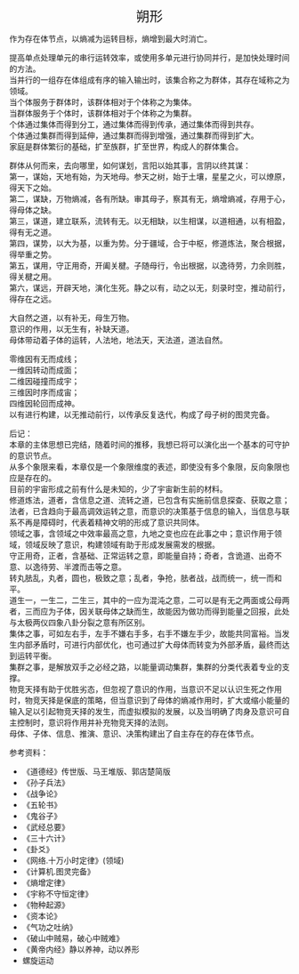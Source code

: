 <center><font size=5>朔形</font></center>

作为存在体节点，以熵减为运转目标，熵增到最大时消亡。<br/>

提高单点处理单元的串行运转效率，或使用多单元进行协同并行，是加快处理时间的方法。<br/>
当并行的一组存在体组成有序的输入输出时，该集合称之为群体，其存在域称之为领域。<br/>
当个体服务于群体时，该群体相对于个体称之为集体。<br/>
当群体服务于个体时，该群体相对于个体称之为集群。<br/>
个体通过集体而得到分工，通过集体而得到传承，通过集体而得到共存。<br/>
个体通过集群而得到延伸，通过集群而得到增强，通过集群而得到扩大。<br/>
家庭是群体繁衍的基础，扩至族群，扩至世界，构成人的群体集合。<br/>

群体从何而来，去向哪里，如何谋划，言阳以始其事，言阴以终其谋：<br/>
第一，谋始，天地有始，为天地母。参天之树，始于土壤，星星之火，可以燎原，得天下之始。<br/>
第二，谋缺，万物熵减，各有所缺。审其母子，察其有无，熵增熵减，存用于心，得母体之缺。<br/>
第三，谋道，建立联系，流转有无。以无相缺，以生相谋，以道相通，以有相盈，得有无之道。<br/>
第四，谋势，以大为基，以重为势。分于疆域，合于中枢，修道炼法，聚合根据，得举重之势。<br/>
第五，谋用，守正用奇，开阖关楗。子随母行，令出根据，以逸待劳，力余则胜，得关楗之用。<br/>
第六，谋远，开辟天地，演化生死。静之以有，动之以无，刻录时空，推动前行，得存在之远。<br/>

大自然之道，以有补无，母生万物。<br/>
意识的作用，以无生有，补缺天道。<br/>
母体带动着子体的运转，人法地，地法天，天法道，道法自然。<br/>

零维因有无而成线；<br/>
一维因转动而成面；<br/>
二维因碰撞而成宇；<br/>
三维因时序而成宙；<br/>
四维因轮回而成神。<br/>
以有进行构建，以无推动前行，以传承反复迭代，构成了母子树的图灵完备。<br/>

后记：<br/>
本章的主体思想已完结，随着时间的推移，我想已将可以演化出一个基本的可守护的意识节点。<br/>
从多个象限来看，本章仅是一个象限维度的表述，即使没有多个象限，反向象限也应是存在的。<br/>
目前的宇宙形成之前有什么是未知的，少了宇宙新生前的材料。<br/>
修道炼法，道者，含信息之道、流转之道，已包含有实施前信息探查、获取之意；法者，已含趋向于最高调效运转之意，而意识的决策基于信息的输入，当信息与联系不再是障碍时，代表着精神文明的形成了意识共同体。<br/>
领域之事，含领域之中效率最高之意，九地之变也应在此事之中；意识作用于领域，领域反映了意识，构建领域有助于形成发展需发的根据。<br/>
守正用奇，正者，含基础、正常运转之意，即能量自持；奇者，含诡道、出奇不意、以逸待劳、半渡而击等之意。<br/>
转丸胠乱，丸者，圆也，极致之意；乱者，争抢，胠者战，战而统一，统一而和平。<br/>
道生一，一生二，二生三，其中的一应为混沌之意，二可以是有无之两面或公母两者，三而应为子体，因关联母体之缺而生，故能因为做功而得到能量之回报，此处与太极两仪四象八卦分裂之意有所区别。<br/>
集体之事，可如左右手，左手不嫌右手多，右手不嫌左手少，故能共同富裕。当发生内部矛盾时，可进行内部优化，也可通过扩大母体而转变为外部矛盾，最终而达到运转平衡。<br/>
集群之事，是解放双手之必经之路，以能量调动集群，集群的分类代表着专业的支撑。<br/>
物竞天择有助于优胜劣态，但忽视了意识的作用，当意识不足以认识生死之作用时，物竞天择是保底的策略，但当意识到了母体的熵减作用时，扩大或缩小能量的输入足以引起物竞天择的发生，而虚拟模拟的发展，以及当明确了肉身及意识可自主控制时，意识将作用并补充物竞天择的法则。<br/>
母体、子体、信息、推演、意识、决策构建出了自主存在的存在体节点。<br/>


参考资料：
* 《道德经》传世版、马王堆版、郭店楚简版
* 《孙子兵法》
* 《战争论》
* 《五轮书》
* 《鬼谷子》
* 《武经总要》
* 《三十六计》
* 《卦爻》
* 《网络.十万小时定律》(领域)
* 《计算机.图灵完备》
* 《熵增定律》
* 《宇称不守恒定律》
* 《物种起源》
* 《资本论》
* 《气功之吐纳》
* 《破山中贼易，破心中贼难》
* 《黄帝内经》静以养神，动以养形
* 螺旋运动
